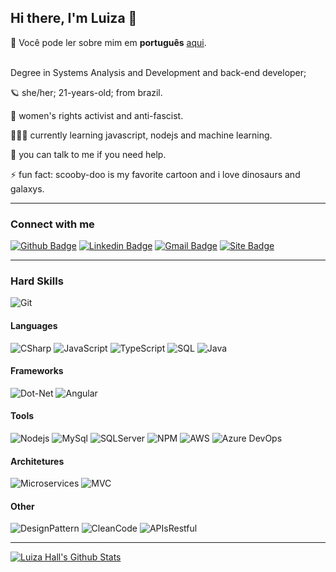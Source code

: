 ## Hi there, I'm Luiza 👋

<!--
[![Twitter Badge](https://img.shields.io/badge/-Twitter-1ca0f1?style=flat-square&labelColor=1ca0f1&logo=twitter&logoColor=white&link=https://twitter.com/lgdbittencourt)](https://twitter.com/luizarvm)
[![Site Badge](https://img.shields.io/badge/%20-site%20pessoal-blueviolet)](https://site/)
-->
🔡 Você pode ler sobre mim em <b>português</b> [aqui](https://github.com/luizous/luizous/blob/master/README.pt-br.md).
<br/><br/>

Degree in Systems Analysis and Development and back-end developer;

🪐 she/her; 21-years-old; from brazil.

🦾 women's rights activist and anti-fascist.

👩🏻‍💻 currently learning javascript, nodejs and machine learning.

💬 you can talk to me if you need help.

⚡ fun fact: scooby-doo is my favorite cartoon and i love dinosaurs and galaxys.

---

### Connect with me
[![Github Badge](https://img.shields.io/badge/-Github-000?logo=Github&logoColor=white&link=https://github.com/luizous)](https://github.com/luizous)
[![Linkedin Badge](https://img.shields.io/badge/-LinkedIn-blue?logo=Linkedin&logoColor=white&link=https://www.linkedin.com/in/luizous/?locale=en_US)](https://www.linkedin.com/in/luizous/?locale=en_US)
[![Gmail Badge](https://img.shields.io/badge/-Gmail-c14438?logo=Gmail&logoColor=white&link=mailto:luizaruivoms@gmail.com)](mailto:luizaruivoms@gmail.com)
[![Site Badge](https://img.shields.io/badge/%20-Lattes-lightgrey)](http://lattes.cnpq.br/1667735616723826)

---

### Hard Skills
![Git](https://img.shields.io/badge/Git-F05032.svg?logo=git&logoColor=white)

#### Languages
![CSharp](https://img.shields.io/badge/C%20Sharp-239120.svg?logo=c-sharp&logoColor=white)
![JavaScript](https://img.shields.io/badge/JavaScript-black.svg?logo=javascript)
![TypeScript](https://img.shields.io/badge/TypeScript-007ACC.svg?logo=typescript)
![SQL](https://img.shields.io/badge/SQL-gray.svg)
![Java](https://img.shields.io/badge/Java-007396.svg?logo=java)

#### Frameworks
![Dot-Net](https://img.shields.io/badge/.NET-5C2D91.svg?logo=dot-net)
![Angular](https://img.shields.io/badge/Angular-DD0031.svg?logo=angular)

#### Tools
![Nodejs](https://img.shields.io/badge/NodeJs-339933.svg?logo=node-dot-js)
![MySql](https://img.shields.io/badge/MySQL-4479A1.svg?logo=mysql&logoColor=white)
![SQLServer](https://img.shields.io/badge/Microsoft%20SQL%20Server-CC2927.svg?logo=microsoft-sql-server)
![NPM](https://img.shields.io/badge/NPM-CB3837.svg?logo=npm)
![AWS](https://img.shields.io/badge/AWS-232F3E.svg?logo=amazonaws)
![Azure DevOps](https://img.shields.io/badge/Azure%20DevOps-0078D7.svg?logo=azuredevops)

#### Architetures
![Microservices](https://img.shields.io/badge/Microservices-gray.svg)
![MVC](https://img.shields.io/badge/MVC-gray.svg)

#### Other
![DesignPattern](https://img.shields.io/badge/Design%20Pattern-gray.svg)
![CleanCode](https://img.shields.io/badge/Clean%20Code-gray.svg)
![APIsRestful](https://img.shields.io/badge/APIs%20Restful-gray.svg)

---

[![Luiza Hall's Github Stats](https://github-readme-stats.vercel.app/api?username=luizous)](https://github.com/anuraghazra/github-readme-stats)

